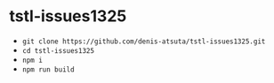# tstl-issues1325

- `git clone https://github.com/denis-atsuta/tstl-issues1325.git`
- `cd tstl-issues1325`
- `npm i`
- `npm run build`
